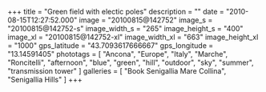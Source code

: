 +++
title = "Green field with electic poles"
description = ""
date = "2010-08-15T12:27:52.000"
image = "20100815@142752"
image_s = "20100815@142752-s"
image_width_s = "265"
image_height_s = "400"
image_xl = "20100815@142752-xl"
image_width_xl = "663"
image_height_xl = "1000"
gps_latitude = "43.7093617666667"
gps_longitude = "13.14591405"
phototags = [ "Ancona", "Europe", "Italy", "Marche", "Roncitelli", "afternoon", "blue", "green", "hill", "outdoor", "sky", "summer", "transmission tower" ]
galleries = [ "Book Senigallia Mare Collina", "Senigallia Hills" ]
+++
